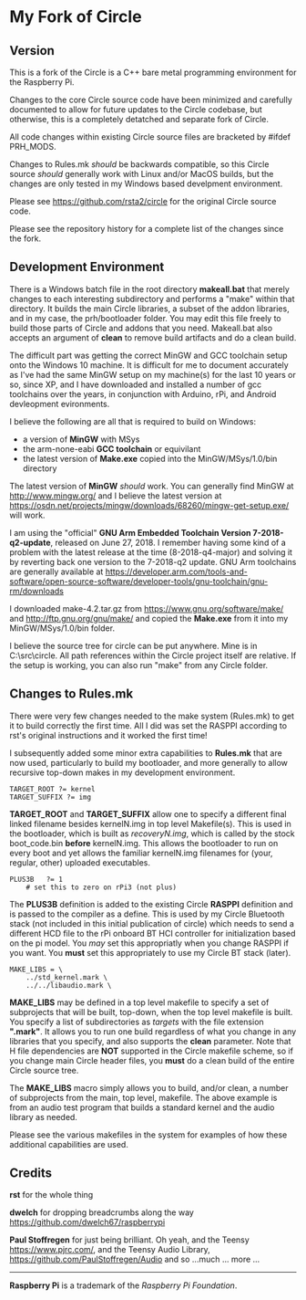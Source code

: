 My Fork of Circle
=====================

Version
-------

This is a fork of the Circle is a C++ bare metal programming environment for the Raspberry Pi.

Changes to the core Circle source code have been minimized and carefully documented to allow for future updates to the Circle codebase, but otherwise, this is a completely detatched and separate fork of Circle.

All code changes within existing Circle source files are bracketed by #ifdef PRH_MODS.

Changes to Rules.mk *should* be backwards compatible, so this Circle source *should* generally work with Linux and/or MacOS builds, but the changes are only tested in my Windows based develpment environment.

Please see https://github.com/rsta2/circle for the original Circle source code.

Please see the repository history for a complete list of the changes since the fork.


Development Environment
-----------------------

There is a Windows batch file in the root directory **makeall.bat** that merely changes to each interesting subdirectory and performs a "make" within that directory.  It builds the main Circle libraries, a subset of the addon libraries, and in my case, the prh/bootloader folder.  You may edit this file freely to build those parts of Circle and addons that you need.  Makeall.bat also accepts an argument of **clean** to remove build artifacts and do a clean build.

The difficult part was getting the correct MinGW and GCC toolchain setup onto the Windows 10 machine. It is difficult for me to document accurately as I've had the same MinGW setup on my machine(s) for the last 10 years or so, since XP, and I have downloaded and installed a number of gcc toolchains over the years, in conjunction with Arduino, rPi, and Android devleopment evironments.

I believe the following are all that is required to build on Windows:

* a version of **MinGW** with MSys
* the arm-none-eabi **GCC toolchain** or equivilant
* the latest version of **Make.exe** copied into the MinGW/MSys/1.0/bin directory

The latest version of **MinGW** *should* work.  You can generally find MinGW at http://www.mingw.org/ and I believe the latest version at https://osdn.net/projects/mingw/downloads/68260/mingw-get-setup.exe/ will work.

I am using the "official" **GNU Arm Embedded Toolchain Version 7-2018-q2-update**, released on June 27, 2018. I remember having some kind of a problem with the latest release at the time (8-2018-q4-major) and solving it by reverting back one version to the 7-2018-q2 update.  GNU Arm toolchains are generally available at https://developer.arm.com/tools-and-software/open-source-software/developer-tools/gnu-toolchain/gnu-rm/downloads

I downloaded make-4.2.tar.gz from https://www.gnu.org/software/make/ and http://ftp.gnu.org/gnu/make/ and copied the **Make.exe** from it into my MinGW/MSys/1.0/bin folder.

I believe the source tree for circle can be put anywhere.  Mine is in C:\src\circle. All path references within the Circle project itself are relative. If the setup is working, you can also run "make" from any Circle folder.


Changes to Rules.mk
--------------------

There were very few changes needed to the make system (Rules.mk) to get it to build correctly the first time.  All I did was set the RASPPI according to rst's original instructions and it worked the first time!

I subsequently added some minor extra capabilities to **Rules.mk** that are now used, particularly to build my bootloader, and more generally to allow recursive top-down makes in my development environment.

    TARGET_ROOT ?= kernel
    TARGET_SUFFIX ?= img

**TARGET_ROOT** and **TARGET_SUFFIX** allow one to specify a different final linked filename besides kernelN.img in top level Makefile(s). This is used in the bootloader, which is built as *recoveryN.img*,  which is called by the stock boot_code.bin **before** kernelN.img.  This allows the bootloader to run on every boot and yet allows the familiar kernelN.img filenames for (your, regular, other) uploaded executables.

    PLUS3B   ?= 1
        # set this to zero on rPi3 (not plus)
        
The **PLUS3B** definition is added to the existing Circle **RASPPI** definition and is passed to the compiler as a define.  This is used by my Circle Bluetooth stack (not included in this initial publication of circle) which needs to send a different HCD file to the rPi onboard BT HCI controller for initialization based on the pi model. You *may* set this appropriatly when you change RASPPI if you want.  You **must** set this appropriately to use my Circle BT stack (later). 


    MAKE_LIBS = \
        ../std_kernel.mark \
        ../../libaudio.mark \

**MAKE_LIBS** may be defined in a top level makefile to specify a set of subprojects that will be built, top-down, when the top level makefile is built.  You specify a list of subdirectories as *targets* with the file extension **".mark"**.  It allows you to run one build regardless of what you change in any libraries that you specify, and also supports the **clean** parameter.   Note that H file dependencies are **NOT** supported in the Circle makefile scheme, so if you change main Circle header files, you **must** do a clean build of the entire Circle source tree.

The **MAKE_LIBS** macro simply allows you to build, and/or clean, a number of subprojects from the main, top level, makefile.  The above example is from an audio test program that builds a standard kernel and the audio library as needed.

Please see the various makefiles in the system for examples of how these additional capabilities are used.



Credits
-------

**rst** for the whole thing

**dwelch** for dropping breadcrumbs along the way https://github.com/dwelch67/raspberrypi

**Paul Stoffregen** for just being brilliant.  Oh yeah, and the Teensy https://www.pjrc.com/, and the Teensy Audio Library, https://github.com/PaulStoffregen/Audio and so ...much ... more ...


---------

**Raspberry Pi** is a trademark of the *Raspberry Pi Foundation*.

